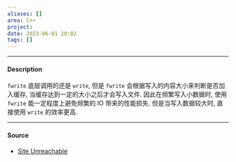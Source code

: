 ```yaml
---
aliases: []
area: C++
project: 
date: 2023-06-01 20:02
tags: []
---
```

---
#### Description
`fwrite` 底层调用的还是 `write`, 但是 `fwrite` 会根据写入的内容大小来判断是否加入缓存, 当缓存达到一定的大小之后才会写入文件. 因此在频繁写入小数据时, 使用 `fwrite` 能一定程度上避免频繁的 IO 带来的性能损失. 但是当写入数据较大时, 直接使用 `write` 的效率更高.

---
#### Source
- [Site Unreachable](https://www.cnblogs.com/starRebel/p/14601173.html)